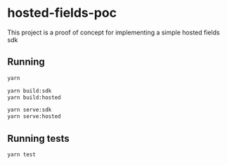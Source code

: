 # hosted-fields-poc

This project is a proof of concept for implementing a simple hosted fields sdk

## Running

```bash
yarn

yarn build:sdk
yarn build:hosted

yarn serve:sdk
yarn serve:hosted
```

## Running tests

```
yarn test
```
